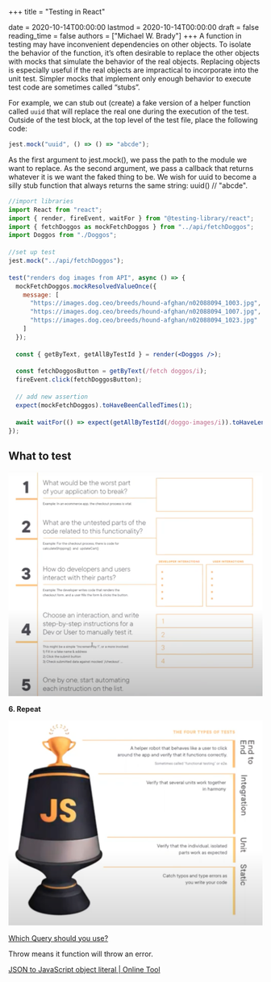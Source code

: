 +++
title = "Testing in React"

date = 2020-10-14T00:00:00
lastmod = 2020-10-14T00:00:00
draft = false
reading_time = false
authors = ["Michael W. Brady"]
+++
A function in testing may have inconvenient dependencies on other objects. To isolate the behavior of the function, it’s often desirable to replace the other objects with mocks that simulate the behavior of the real objects. Replacing objects is especially useful if the real objects are impractical to incorporate into the unit test. Simpler mocks that implement only enough behavior to execute test code are sometimes called “stubs”.

For example, we can stub out (create) a fake version of a helper function called `uuid` that will replace the real one during the execution of the test. Outside of the test block, at the top level of the test file, place the following code:

```jsx
jest.mock("uuid", () => () => "abcde");
```

As the first argument to jest.mock(), we pass the path to the module we want to replace. As the second argument, we pass a callback that returns whatever it is we want the faked thing to be. We wish for uuid to become a silly stub function that always returns the same string: uuid() // "abcde".

```jsx
//import libraries
import React from "react";
import { render, fireEvent, waitFor } from "@testing-library/react";
import { fetchDoggos as mockFetchDoggos } from "../api/fetchDoggos";
import Doggos from "./Doggos";

//set up test
jest.mock("../api/fetchDoggos");

test("renders dog images from API", async () => {
  mockFetchDoggos.mockResolvedValueOnce({
    message: [
      "https://images.dog.ceo/breeds/hound-afghan/n02088094_1003.jpg",
      "https://images.dog.ceo/breeds/hound-afghan/n02088094_1007.jpg",
      "https://images.dog.ceo/breeds/hound-afghan/n02088094_1023.jpg"
    ]
  });

  const { getByText, getAllByTestId } = render(<Doggos />);

  const fetchDoggosButton = getByText(/fetch doggos/i);
  fireEvent.click(fetchDoggosButton);

  // add new assertion
  expect(mockFetchDoggos).toHaveBeenCalledTimes(1);

  await waitFor(() => expect(getAllByTestId(/doggo-images/i)).toHaveLength(3));
});
```

## What to test

![Testing%20in%20React%20ff42e91eb85841ac954bf7434c8cc392/Untitled.png](Testing%20in%20React%20ff42e91eb85841ac954bf7434c8cc392/Untitled.png)

**6. Repeat**

![Testing%20in%20React%20ff42e91eb85841ac954bf7434c8cc392/Untitled%201.png](Testing%20in%20React%20ff42e91eb85841ac954bf7434c8cc392/Untitled%201.png)

[Which Query should you use?](https://www.notion.so/c2e9a971e04c41b1921c06dd5835c7f6)

Throw means it function will throw an error. 

[JSON to JavaScript object literal | Online Tool](https://json-to-js.com/)